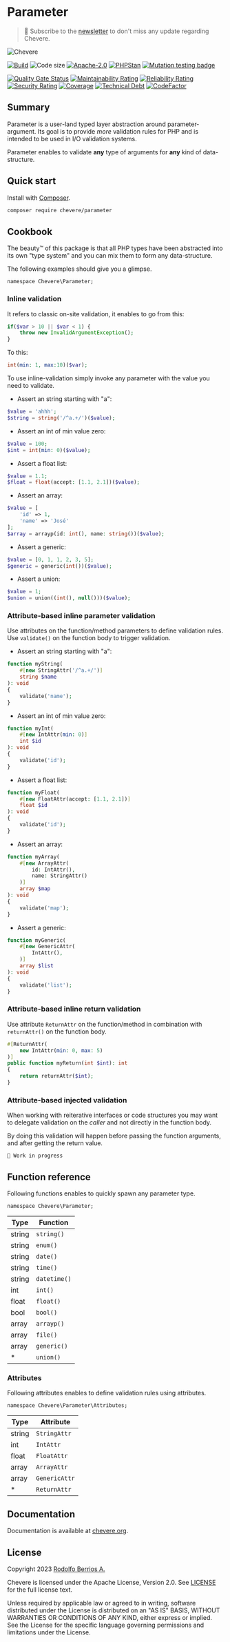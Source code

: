 # Parameter

> 🔔 Subscribe to the [newsletter](https://chv.to/chevere-newsletter) to don't miss any update regarding Chevere.

![Chevere](chevere.svg)

[![Build](https://img.shields.io/github/actions/workflow/status/chevere/parameter/test.yml?branch=1.0&style=flat-square)](https://github.com/chevere/parameter/actions)
![Code size](https://img.shields.io/github/languages/code-size/chevere/parameter?style=flat-square)
[![Apache-2.0](https://img.shields.io/github/license/chevere/parameter?style=flat-square)](LICENSE)
[![PHPStan](https://img.shields.io/badge/PHPStan-level%209-blueviolet?style=flat-square)](https://phpstan.org/)
[![Mutation testing badge](https://img.shields.io/endpoint?style=flat-square&url=https%3A%2F%2Fbadge-api.stryker-mutator.io%2Fgithub.com%2Fchevere%2Fparameter%2F1.0)](https://dashboard.stryker-mutator.io/reports/github.com/chevere/parameter/1.0)

[![Quality Gate Status](https://sonarcloud.io/api/project_badges/measure?project=chevere_parameter&metric=alert_status)](https://sonarcloud.io/dashboard?id=chevere_parameter)
[![Maintainability Rating](https://sonarcloud.io/api/project_badges/measure?project=chevere_parameter&metric=sqale_rating)](https://sonarcloud.io/dashboard?id=chevere_parameter)
[![Reliability Rating](https://sonarcloud.io/api/project_badges/measure?project=chevere_parameter&metric=reliability_rating)](https://sonarcloud.io/dashboard?id=chevere_parameter)
[![Security Rating](https://sonarcloud.io/api/project_badges/measure?project=chevere_parameter&metric=security_rating)](https://sonarcloud.io/dashboard?id=chevere_parameter)
[![Coverage](https://sonarcloud.io/api/project_badges/measure?project=chevere_parameter&metric=coverage)](https://sonarcloud.io/dashboard?id=chevere_parameter)
[![Technical Debt](https://sonarcloud.io/api/project_badges/measure?project=chevere_parameter&metric=sqale_index)](https://sonarcloud.io/dashboard?id=chevere_parameter)
[![CodeFactor](https://www.codefactor.io/repository/github/chevere/parameter/badge)](https://www.codefactor.io/repository/github/chevere/parameter)

## Summary

Parameter is a user-land typed layer abstraction around parameter-argument. Its goal is to provide *more* validation rules for PHP and is intended to be used in I/O validation systems.

Parameter enables to validate **any** type of arguments for **any** kind of data-structure.

## Quick start

Install with [Composer](https://packagist.org/packages/chevere/parameter).

```sh
composer require chevere/parameter
```

## Cookbook

The beauty™ of this package is that all PHP types have been abstracted into its own "type system" and you can mix them to form any data-structure.

The following examples should give you a glimpse.

`namespace Chevere\Parameter;`

### Inline validation

It refers to classic on-site validation, it enables to go from this:

```php
if($var > 10 || $var < 1) {
    throw new InvalidArgumentException();
}
```

To this:

```php
int(min: 1, max:10)($var);
```

To use inline-validation simply invoke any parameter with the value you need to validate.

* Assert an string starting with "a":

```php
$value = 'ahhh';
$string = string('/^a.+/')($value);
```

* Assert an int of min value zero:

```php
$value = 100;
$int = int(min: 0)($value);
```

* Assert a float list:

```php
$value = 1.1;
$float = float(accept: [1.1, 2.1])($value);
```

* Assert an array:

```php
$value = [
    'id' => 1,
    'name' => 'José'
];
$array = arrayp(id: int(), name: string())($value);
```

* Assert a generic:

```php
$value = [0, 1, 1, 2, 3, 5];
$generic = generic(int())($value);
```

* Assert a union:

```php
$value = 1;
$union = union((int(), null()))($value);
```

### Attribute-based inline parameter validation

Use attributes on the function/method parameters to define validation rules. Use `validate()` on the function body to trigger validation.

* Assert an string starting with "a":

```php
function myString(
    #[new StringAttr('/^a.+/')]
    string $name
): void
{
    validate('name');
}
```

* Assert an int of min value zero:

```php
function myInt(
    #[new IntAttr(min: 0)]
    int $id
): void
{
    validate('id');
}
```

* Assert a float list:

```php
function myFloat(
    #[new FloatAttr(accept: [1.1, 2.1])]
    float $id
): void
{
    validate('id');
}
```

* Assert an array:

```php
function myArray(
    #[new ArrayAttr(
        id: IntAttr(),
        name: StringAttr()
    )]
    array $map
): void
{
    validate('map');
}
```

* Assert a generic:

```php
function myGeneric(
    #[new GenericAttr(
        IntAttr(),
    )]
    array $list
): void
{
    validate('list');
}
```

### Attribute-based inline return validation

Use attribute `ReturnAttr` on the function/method in combination with `returnAttr()` on the function body.

```php
#[ReturnAttr(
    new IntAttr(min: 0, max: 5)
)]
public function myReturn(int $int): int
{
    return returnAttr($int);
}
```

### Attribute-based injected validation

When working with reiterative interfaces or code structures you may want to delegate validation on the *caller* and not directly in the function body.

By doing this validation will happen before passing the function arguments, and after getting the return value.

`🚧 Work in progress`

## Function reference

Following functions enables to quickly spawn any parameter type.

`namespace Chevere\Parameter;`

| Type   | Function     |
| ------ | ------------ |
| string | `string()`   |
| string | `enum()`     |
| string | `date()`     |
| string | `time()`     |
| string | `datetime()` |
| int    | `int()`      |
| float  | `float()`    |
| bool   | `bool()`     |
| array  | `arrayp()`   |
| array  | `file()`     |
| array  | `generic()`  |
| *      | `union()`    |

### Attributes

Following attributes enables to define validation rules using attributes.

`namespace Chevere\Parameter\Attributes;`

| Type   | Attribute     |
| ------ | ------------- |
| string | `StringAttr`  |
| int    | `IntAttr`     |
| float  | `FloatAttr`   |
| array  | `ArrayAttr`   |
| array  | `GenericAttr` |
| *      | `ReturnAttr`  |

## Documentation

Documentation is available at [chevere.org](https://chevere.org/).

## License

Copyright 2023 [Rodolfo Berrios A.](https://rodolfoberrios.com/)

Chevere is licensed under the Apache License, Version 2.0. See [LICENSE](LICENSE) for the full license text.

Unless required by applicable law or agreed to in writing, software distributed under the License is distributed on an "AS IS" BASIS, WITHOUT WARRANTIES OR CONDITIONS OF ANY KIND, either express or implied. See the License for the specific language governing permissions and limitations under the License.
